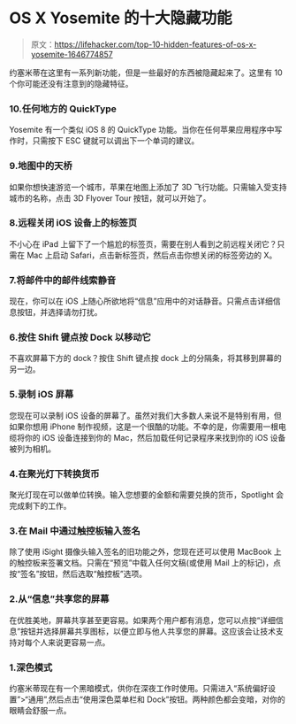 # OS X Yosemite 的十大隐藏功能

> 原文：<https://lifehacker.com/top-10-hidden-features-of-os-x-yosemite-1646774857>

约塞米蒂在这里有一系列新功能，但是一些最好的东西被隐藏起来了。这里有 10 个你可能还没有注意到的隐藏特征。



### 10.任何地方的 QuickType

Yosemite 有一个类似 iOS 8 的 QuickType 功能。当你在任何苹果应用程序中写作时，只需按下 ESC 键就可以调出下一个单词的建议。

### 9.地图中的天桥

如果你想快速游览一个城市，苹果在地图上添加了 3D 飞行功能。只需输入受支持城市的名称，点击 3D Flyover Tour 按钮，就可以开始了。

### 8.远程关闭 iOS 设备上的标签页

不小心在 iPad 上留下了一个尴尬的标签页，需要在别人看到之前远程关闭它？只需在 Mac 上启动 Safari，点击新标签页，然后点击你想关闭的标签旁边的 X。

### 7.将邮件中的邮件线索静音

现在，你可以在 iOS 上随心所欲地将“信息”应用中的对话静音。只需点击详细信息按钮，并选择请勿打扰。

### 6.按住 Shift 键点按 Dock 以移动它

不喜欢屏幕下方的 dock？按住 Shift 键点按 dock 上的分隔条，将其移到屏幕的另一边。

### 5.录制 iOS 屏幕

您现在可以录制 iOS 设备的屏幕了。虽然对我们大多数人来说不是特别有用，但如果你想用 iPhone 制作视频，这是一个很酷的功能。不幸的是，你需要用一根电缆将你的 iOS 设备连接到你的 Mac，然后加载任何记录程序来找到你的 iOS 设备被列为相机。

### 4.在聚光灯下转换货币

聚光灯现在可以做单位转换。输入您想要的金额和需要兑换的货币，Spotlight 会完成剩下的工作。

### 3.在 Mail 中通过触控板输入签名

除了使用 iSight 摄像头输入签名的旧功能之外，您现在还可以使用 MacBook 上的触控板来签署文档。只需在“预览”中载入任何文稿(或使用 Mail 上的标记)，点按“签名”按钮，然后选取“触控板”选项。

### 2.从“信息”共享您的屏幕

在优胜美地，屏幕共享甚至更容易。如果两个用户都有消息，您可以点按“详细信息”按钮并选择屏幕共享图标，以便立即与他人共享您的屏幕。这应该会让技术支持对每个人来说更容易一点。

### 1.深色模式

约塞米蒂现在有一个黑暗模式，供你在深夜工作时使用。只需进入“系统偏好设置”>“通用”,然后点击“使用深色菜单栏和 Dock”按钮。两种颜色都会变暗，对你的眼睛会舒服一点。